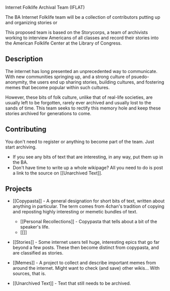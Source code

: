Internet Folklife Archival Team (IFLAT)

The BA Internet Folklife team will be a collection of contributors putting up and organizing stories or

This proposed team is based on the Storycorps, a team of archivists working to interview Americans of all classes and record their stories into the American Folklife Center at the Library of Congress.

## Description

The internet has long presented an unprecedented way to communicate. With new communities springing up, and a strong culture of psuedo-anonymity, the users end up sharing stories, building cultures, and fostering memes that become popular within such cultures.

However, these bits of folk culture, unlike that of real-life societies, are usually left to be forgotten, rarely ever archived and usually lost to the sands of time. This team seeks to rectify this memory hole and keep these stories archived for generations to come.

## Contributing

You don't need to register or anything to become part of the team. Just start archiving. 

* If you see any bits of text that are interesting, in any way, put them up in the BA. 
* Don't have time to write up a whole wikipage? All you need to do is post a link to the source on [[Unarchived Text]].

## Projects

* [[Copypasta]] - A general designation for short bits of text, written about anything in particular. The term comes from 4chan's tradition of copying and reposting highly interesting or memetic bundles of text.
  * [[Personal Recollections]] - Copypasta that tells about a bit of the speaker's life.
  * [[]]

* [[Stories]] - Some internet users tell huge, interesting epics that go far beyond a few posts. These then become distinct from copypasta, and are classified as stories.

* [[Memes]] - A project to collect and describe important memes from around the internet. Might want to check (and save) other wikis... With sources, that is.

* [[Unarchived Text]] - Text that still needs to be archived.